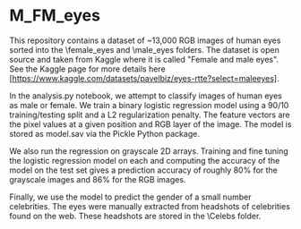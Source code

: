 # M_FM_eyes

This repository contains a dataset of ~13,000 RGB images of human eyes sorted into the \female_eyes and \male_eyes folders. The dataset is open source and taken from Kaggle where it is called "Female and male eyes". See the Kaggle page for more details here [https://www.kaggle.com/datasets/pavelbiz/eyes-rtte?select=maleeyes].

In the analysis.py notebook, we attempt to classify images of human eyes as male or female. We train a binary logistic regression model using a 90/10 training/testing split and a L2 regularization penalty. The feature vectors are the pixel values at a given position and RGB layer of the image. The model is stored as model.sav via the Pickle Python package.

We also run the regression on grayscale 2D arrays. Training and fine tuning the logistic regression model on each and computing the accuracy of the model on the test set gives a prediction accuracy of roughly 80% for the grayscale images and 86% for the RGB images. 

Finally, we use the model to predict the gender of a small number celebrities. The eyes were manually extracted from headshots of celebrities found on the web. These headshots are stored in the \Celebs folder.